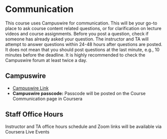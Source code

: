 # Communication

This course uses Campuswire for communication. This will be your go-to place to
ask course content related questions, or for clarification on lecture videos and
course assignments. Before you post a question, check if someone has already
asked your question. The instructor and TA will attempt to answer questions
within 24-48 hours after questions are posted. It does not mean that you should
post questions at the last minute, e.g., 10 minutes before the deadline. It is
highly recommended to check the Campuswire forum at least twice a day.

## Campuswire

- [Campuswire Link](https://campuswire.com/c/GFE888E31/feed)<br/>
- **Campuswire passcode:** Passcode will be posted on the Course Communication page in Coursera

## Staff Office Hours

Instructor and TA office hours schedule and Zoom links will be available via Coursera Live Events
